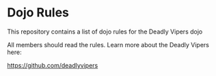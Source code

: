Dojo Rules
==========

This repository contains a list of dojo rules for the Deadly Vipers dojo

All members should read the rules. Learn more about the Deadly Vipers here:

https://github.com/deadlyvipers